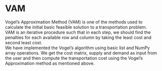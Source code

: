 # VAM

Vogel’s Approximation Method (VAM) is one of the methods used to calculate the initial basic feasible solution to a transportation problem.  
VAM is an iterative procedure such that in each step, we should find the penalties for each available row and column by taking the least cost and second least cost.  
We have implemented the Vogel’s algorithm using basic list and NumPy array operations. We get the cost matrix, supply and demand as input from the user and then compute the transportation cost using the Vogel’s Approximation method as mentioned above.
